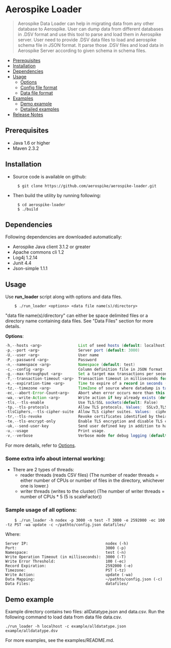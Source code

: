 # Aerospike Loader
> Aerospike Data Loader can help in migrating data from any other database to
> Aerospike. User can dump data from different databases in .DSV format and use
> this tool to parse and load them in Aerospike server. User need to provide
> .DSV data files to load and aerospike schema file in JSON format. It parse
> those .DSV files and load data in Aerospike Server according to given schema
> in schema files.

- [Prerequisites](#Prerequisites)
- [Installation](#Installation)
- [Dependencies](#Dependencies)
- [Usage](#Usage)
    - [Options](doc/options.md)
    - [Config file format](doc/configformat.md)
    - [Data file format](doc/datafileformat.md)
- [Examples](doc/examples.md)
    - [Demo example](#demoexample)
    - [Detailed examples](doc/examples.md)
- [Release Notes](doc/releasenotes.md)

<a name="Prerequisites"></a>
## Prerequisites
* Java 1.6 or higher
* Maven 2.3.2

<a name="Installation"></a>
## Installation
* Source code is available on github:

        $ git clone https://github.com/aerospike/aerospike-loader.git

* Then build the utility by running following:

        $ cd aerospike-loader
        $ ./build

<a name="Dependencies"></a>
## Dependencies
Following dependencies are downloaded automatically:
* Aerospike Java client 3.1.2 or greater
* Apache commons cli 1.2
* Log4j 1.2.14
* Junit 4.4
* Json-simple 1.1.1

<a name="Usage"></a>
## Usage
Use **run_loader** script along with options and data files.  
    
        $ ./run_loader <options> <data file name(s)/directory>

"data file name(s)/directory" can either be space delimited files or a directory name containing data files. See "Data Files" section for more details.

__Options__:

``` java
-h,--hosts <arg>                List of seed hosts (default: localhost)
-p,--port <arg>                 Server port (default: 3000)
-U,--user <arg>                 User name
-P,--password <arg>             Password
-n,--namespace <arg>            Namespace (default: test)
-c,--config <arg>               Column definition file in JSON format
-g,--max-throughput <arg>       Set a target max transactions per second for the loader (default: 0 (don`t limit TPS)).
-T,--transaction-timeout <arg>  Transaction timeout in milliseconds for write (default: no timeout)
-e,--expiration-time <arg>      Time to expire of a record in seconds (default: never expire)
-tz,--timezone <arg>            TimeZone of source where datadump is taken (default: local timeZone)
-ec,--abort-Error-Count<arg>    Abort when error occurs more than this value (default: 0 (don`t abort))
-wa,--write-Action <arg>        Write action if key already exists (default: update)
-tls,--tls-enable               Use TLS/SSL sockets(default: False)
-tp,--tls-protocols             Allow TLS protocols. Values:  SSLv3,TLSv1,TLSv1.1,TLSv1.2 separated by comma (default: TLSv1.2)
-tlsCiphers,--tls-cipher-suite  Allow TLS cipher suites. Values:  cipher names defined by JVM separated by comma (default: null (default cipher list provided by JVM))
-tr,--tls-revoke                Revoke certificates identified by their serial number. Values:  serial numbers separated by comma (default: null (Do not revoke certificates))
-te,--tls-encrypt-only          Enable TLS encryption and disable TLS certificate validation
-uk,--send-user-key             Send user defined key in addition to hash digest to store on the server. (default: userKey is not sent to reduce meta-data overhead)
-u,--usage                      Print usage.
-v,--verbose                    Verbose mode for debug logging (default: INFO)
```

For more details, refer to [Options](doc/options.md).

### Some extra info about internal working:

* There are 2 types of threads:
    * reader threads (reads CSV files) (The number of reader threads = either number of CPUs or number of files in the directory, whichever one is lower.)
    * writer threads (writes to the cluster) (The number of writer threads = number of CPUs * 5 (5 is scaleFactor))

### Sample usage of all options:

        $ ./run_loader -h nodex -p 3000 -n test -T 3000 -e 2592000 -ec 100 -tz PST -wa update -c ~/pathto/config.json datafiles/

Where:

```
Server IP:                                  nodex (-h)
Port:                                       3000 (-p)
Namespace:                                  test (-n) 
Write Operation Timeout (in milliseconds):  3000 (-T)
Write Error Threshold:                      100 (-ec)
Record Expiration:                          2592000 (-e)
Timezone:                                   PST (-tz)
Write Action:                               update (-wa) 
Data Mapping:                               ~/pathto/config.json (-c)
Data Files:                                 datafiles/
```

<a name="demoexample"></a>
## Demo example
Example directory contains two files: allDatatype.json and data.csv. Run the following command to load data from data file data.csv.

    ./run_loader -h localhost -c example/alldatatype.json example/alldatatype.dsv

For more examples, see the examples/README.md.
